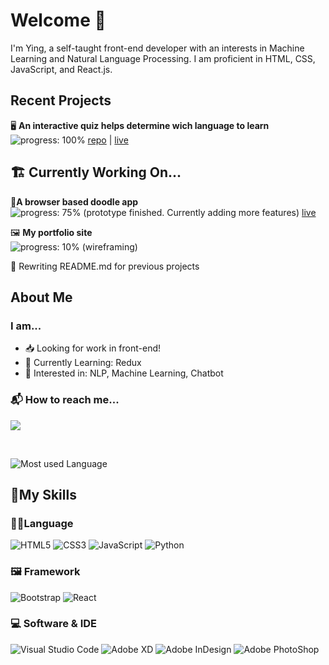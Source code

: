 # Welcome 👋
I'm Ying, a self-taught front-end developer with an interests in Machine Learning and Natural Language Processing. I am proficient in HTML, CSS, JavaScript, and React.js. 

## Recent Projects
 🖥 **An interactive quiz helps determine wich language to learn**  
![progress: 100%](https://us-central1-progress-markdown.cloudfunctions.net/progress/100)  [repo](https://github.com/yingmo55/which-language-first) | [live](https://first-programming-language.netlify.app/)

## 🏗 Currently Working On...
💭**A browser based doodle app**  
![progress: 75%](https://us-central1-progress-markdown.cloudfunctions.net/progress/75) (prototype finished. Currently adding more features) [live](https://doodle-with-js.netlify.app/)

🖼 **My portfolio site**  
![progress: 10%](https://us-central1-progress-markdown.cloudfunctions.net/progress/10) (wireframing)  

📝 Rewriting README.md for previous projects

## **About Me**
### I am...
+ 📥 Looking for work in front-end!
+ 📖 Currently Learning: Redux
+ 🤖 Interested in: NLP, Machine Learning, Chatbot


### 📬 How to reach me...
<a href="https://www.linkedin.com/in/yingyimo/" target="_blank"><img src="https://img.shields.io/badge/linkedin-%230077B5.svg?style=flat-square&logo=linkedin&logoColor=white" /></a>

<br />

![Most used Language](https://github-readme-stats.vercel.app/api/top-langs/?username=yingmo55)

## 🧰My Skills
### 👩‍💻Language
![HTML5](https://img.shields.io/badge/html5-%23E34F26.svg?style=for-the-badge&logo=html5&logoColor=white) 
![CSS3](https://img.shields.io/badge/css3-%231572B6.svg?style=for-the-badge&logo=css3&logoColor=white) 
![JavaScript](https://img.shields.io/badge/javascript-%23323330.svg?style=for-the-badge&logo=javascript&logoColor=%23F7DF1E) 
![Python](https://img.shields.io/badge/python-3670A0?style=for-the-badge&logo=python&logoColor=ffdd54) 

### 🖼 Framework
![Bootstrap](https://img.shields.io/badge/bootstrap-%23563D7C.svg?style=for-the-badge&logo=bootstrap&logoColor=white) 
![React](https://img.shields.io/badge/react-%2320232a.svg?style=for-the-badge&logo=react&logoColor=%2361DAFB)  

### 💻 Software & IDE
![Visual Studio Code](https://img.shields.io/badge/Visual_Studio_Code-0078D4?style=for-the-badge&logo=visual%20studio%20code&logoColor=white
) 
![Adobe XD](https://img.shields.io/badge/Adobe%20XD-470137?style=for-the-badge&logo=Adobe%20XD&logoColor=#FF61F6) 
![Adobe InDesign](https://img.shields.io/badge/Adobe%20InDesign-FF3366?style=for-the-badge&logo=Adobe%20InDesign&logoColor=white) 
![Adobe PhotoShop](https://img.shields.io/badge/Adobe%20Photoshop-31A8FF?style=for-the-badge&logo=Adobe%20Photoshop&logoColor=black) 

